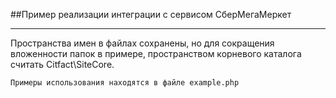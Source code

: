 ##Пример реализации интеграции с сервисом СберМегаМеркет

---
Пространства имен в файлах сохранены, но для сокращения вложенности папок в примере, пространством корневого каталога считать Citfact\SiteCore.
```
Примеры использования находятся в файле example.php
```
